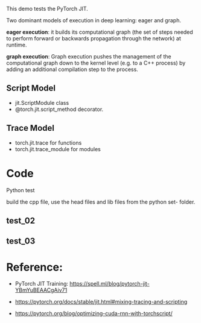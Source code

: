 This demo tests the PyTorch JIT.

Two dominant models of execution in deep learning: eager and graph.

**eager execution**: it builds its computational graph (the set of steps needed to perform forward or backwards propagation through the network) at runtime.

**graph execution**: Graph execution pushes the management of the computational graph down to the kernel level (e.g. to a C++ process) by adding an additional compilation step to the process.

## Script Model

- jit.ScriptModule class
- @torch.jit.script_method decorator.

## Trace Model

- torch.jit.trace  for functions
- torch.jit.trace_module  for modules

# Code

Python test

build the cpp file, use the head files and lib files from the python set- folder.

## test_02

## test_03

# Reference:

- PyTorch JIT Training: <https://spell.ml/blog/pytorch-jit-YBmYuBEAACgAiv71>
- <https://pytorch.org/docs/stable/jit.html#mixing-tracing-and-scripting>

- https://pytorch.org/blog/optimizing-cuda-rnn-with-torchscript/